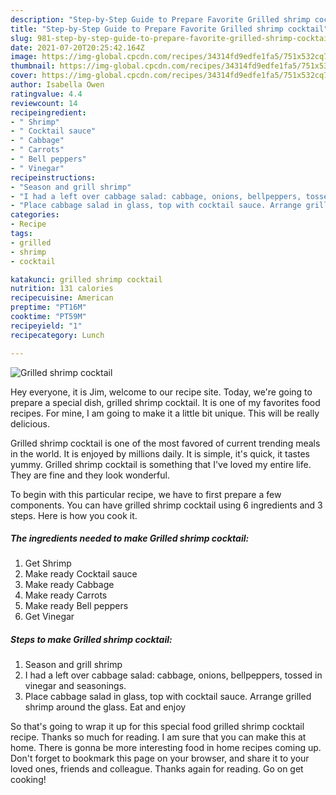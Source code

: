 ```yaml
---
description: "Step-by-Step Guide to Prepare Favorite Grilled shrimp cocktail"
title: "Step-by-Step Guide to Prepare Favorite Grilled shrimp cocktail"
slug: 981-step-by-step-guide-to-prepare-favorite-grilled-shrimp-cocktail
date: 2021-07-20T20:25:42.164Z
image: https://img-global.cpcdn.com/recipes/34314fd9edfe1fa5/751x532cq70/grilled-shrimp-cocktail-recipe-main-photo.jpg
thumbnail: https://img-global.cpcdn.com/recipes/34314fd9edfe1fa5/751x532cq70/grilled-shrimp-cocktail-recipe-main-photo.jpg
cover: https://img-global.cpcdn.com/recipes/34314fd9edfe1fa5/751x532cq70/grilled-shrimp-cocktail-recipe-main-photo.jpg
author: Isabella Owen
ratingvalue: 4.4
reviewcount: 14
recipeingredient:
- " Shrimp"
- " Cocktail sauce"
- " Cabbage"
- " Carrots"
- " Bell peppers"
- " Vinegar"
recipeinstructions:
- "Season and grill shrimp"
- "I had a left over cabbage salad: cabbage, onions, bellpeppers, tossed in vinegar and seasonings."
- "Place cabbage salad in glass, top with cocktail sauce. Arrange grilled shrimp around the glass. Eat and enjoy"
categories:
- Recipe
tags:
- grilled
- shrimp
- cocktail

katakunci: grilled shrimp cocktail 
nutrition: 131 calories
recipecuisine: American
preptime: "PT16M"
cooktime: "PT59M"
recipeyield: "1"
recipecategory: Lunch

---
```



![Grilled shrimp cocktail](https://img-global.cpcdn.com/recipes/34314fd9edfe1fa5/751x532cq70/grilled-shrimp-cocktail-recipe-main-photo.jpg)

Hey everyone, it is Jim, welcome to our recipe site. Today, we're going to prepare a special dish, grilled shrimp cocktail. It is one of my favorites food recipes. For mine, I am going to make it a little bit unique. This will be really delicious.



Grilled shrimp cocktail is one of the most favored of current trending meals in the world. It is enjoyed by millions daily. It is simple, it's quick, it tastes yummy. Grilled shrimp cocktail is something that I've loved my entire life. They are fine and they look wonderful.


To begin with this particular recipe, we have to first prepare a few components. You can have grilled shrimp cocktail using 6 ingredients and 3 steps. Here is how you cook it.

<!--inarticleads1-->

##### The ingredients needed to make Grilled shrimp cocktail:

1. Get  Shrimp
1. Make ready  Cocktail sauce
1. Make ready  Cabbage
1. Make ready  Carrots
1. Make ready  Bell peppers
1. Get  Vinegar




<!--inarticleads2-->

##### Steps to make Grilled shrimp cocktail:

1. Season and grill shrimp
1. I had a left over cabbage salad: cabbage, onions, bellpeppers, tossed in vinegar and seasonings.
1. Place cabbage salad in glass, top with cocktail sauce. Arrange grilled shrimp around the glass. Eat and enjoy




So that's going to wrap it up for this special food grilled shrimp cocktail recipe. Thanks so much for reading. I am sure that you can make this at home. There is gonna be more interesting food in home recipes coming up. Don't forget to bookmark this page on your browser, and share it to your loved ones, friends and colleague. Thanks again for reading. Go on get cooking!
